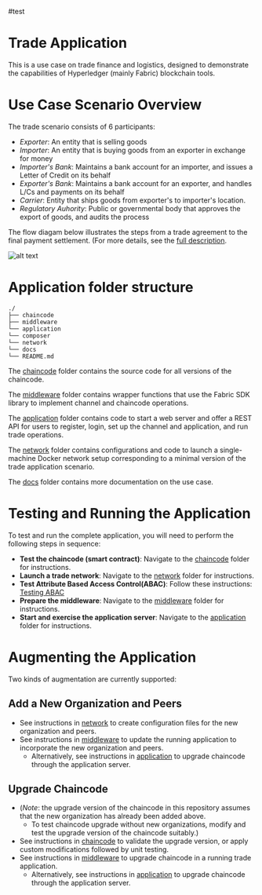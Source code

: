 #test
# Trade Application
This is a use case on trade finance and logistics, designed to demonstrate the capabilities of Hyperledger (mainly Fabric) blockchain tools.

# Use Case Scenario Overview
The trade scenario consists of 6 participants:
- *Exporter*: An entity that is selling goods
- *Importer*: An entity that is buying goods from an exporter in exchange for money
- *Importer's Bank*: Maintains a bank account for an importer, and issues a Letter of Credit on its behalf
- *Exporter's Bank*: Maintains a bank account for an exporter, and handles L/Cs and payments on its behalf
- *Carrier*: Entity that ships goods from exporter's to importer's location.
- *Regulatory Auhority*: Public or governmental body that approves the export of goods, and audits the process

The flow diagam below illustrates the steps from a trade agreement to the final payment settlement.
(For more details, see the [full description](docs/Use-Case-Description.docx).

![alt text](docs/Flow-Diagram.png)

# Application folder structure
```
./
├── chaincode
├── middleware
└── application
└── composer
└── network
└── docs
└── README.md
```
The [chaincode](chaincode) folder contains the source code for all versions of the chaincode.

The [middleware](middleware) folder contains wrapper functions that use the Fabric SDK library to implement channel and chaincode operations.

The [application](application) folder contains code to start a web server and offer a REST API for users to register, login,
set up the channel and application, and run trade operations.

The [network](network) folder contains configurations and code to launch a single-machine Docker network setup corresponding to a minimal
version of the trade application scenario.

The [docs](docs) folder contains more documentation on the use case.

# Testing and Running the Application
To test and run the complete application, you will need to perform the following steps in sequence:
- **Test the chaincode (smart contract)**: Navigate to the [chaincode](chaincode) folder for instructions.
- **Launch a trade network**: Navigate to the [network](network) folder for instructions.
- **Test Attribute Based Access Control(ABAC)**: Follow these instructions: [Testing ABAC](chaincode/abac.md) 
- **Prepare the middleware**: Navigate to the [middleware](middleware) folder for instructions.
- **Start and exercise the application server**: Navigate to the [application](application) folder for instructions.

# Augmenting the Application
Two kinds of augmentation are currently supported:
## Add a New Organization and Peers
- See instructions in [network](network) to create configuration files for the new organization and peers.
- See instructions in [middleware](middleware) to update the running application to incorporate the new organization and peers.
  * Alternatively, see instructions in [application](application) to upgrade chaincode through the application server.
## Upgrade Chaincode
- (*Note*: the upgrade version of the chaincode in this repository assumes that the new organization has already been added above.
  * To test chaincode upgrade without new organizations, modify and test the upgrade version of the chaincode suitably.)
- See instructions in [chaincode](chaincode) to validate the upgrade version, or apply custom modifications followed by unit testing.
- See instructions in [middleware](middleware) to upgrade chaincode in a running trade application.
  * Alternatively, see instructions in [application](application) to upgrade chaincode through the application server.
